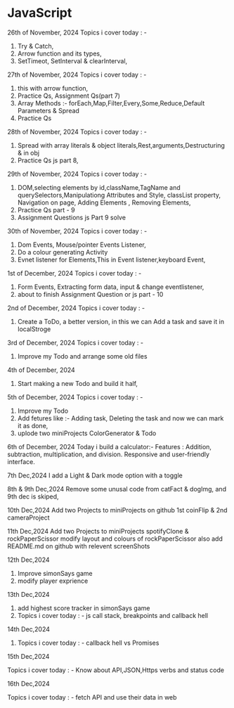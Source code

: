 # JavaScript

26th of November, 2024
Topics i cover today : -

1. Try & Catch,
2. Arrow function and its types,
3. SetTimeot, SetInterval & clearInterval,

27th of November, 2024
Topics i cover today : -

1. this with arrow function,
2. Practice Qs, Assignment Qs(part 7)
3. Array Methods :- forEach,Map,Filter,Every,Some,Reduce,Default Parameters & Spread
4. Practice Qs

28th of November, 2024
Topics i cover today : -

1. Spread with array literals & object literals,Rest,arguments,Destructuring & in obj
2. Practice Qs js part 8,

29th of November, 2024
Topics i cover today : -

1. DOM,selecting elements by id,className,TagName and querySelectors,Manipulationg Attributes and Style, classList property, Navigation on page, Adding Elements , Removing Elements,
2. Practice Qs part - 9
3. Assignment Questions js Part 9 solve

30th of November, 2024
Topics i cover today : -

1. Dom Events, Mouse/pointer Events Listener,
2. Do a colour generating Activity
3. Evnet listener for Elements,This in Event listener,keyboard Event,

1st of December, 2024
Topics i cover today : -

1. Form Events, Extracting form data, input & change eventlistener,
2. about to finish Assignment Question or js part - 10

2nd of December, 2024
Topics i cover today : -

1. Create a ToDo, a better version, in this we can Add a task and save it in localStroge

3rd of December, 2024
Topics i cover today : -

1. Improve my Todo and arrange some old files

4th of December, 2024

1. Start making a new Todo and build it half,

5th of December, 2024
Topics i cover today : -

1. Improve my Todo
2. Add fetures like :- Adding task, Deleting the task and now we can mark it as done,
3. uplode two miniProjects ColorGenerator & Todo

6th of December, 2024
Today i build a calculator:-
Features :
Addition, subtraction, multiplication, and division.
Responsive and user-friendly interface.

7th Dec,2024
I add a Light & Dark mode option with a toggle

8th & 9th Dec,2024
Remove some unusal code from catFact & dogImg,
and 9th dec is skiped,

10th Dec,2024
Add two Projects to miniProjects on github
1st coinFlip & 2nd cameraProject

11th Dec,2024
Add two Projects to miniProjects spotifyClone & rockPaperScissor
modify layout and colours of rockPaperScissor
also add README.md on github with relevent screenShots

12th Dec,2024

1. Improve simonSays game
2. modify player exprience

13th Dec,2024

1. add highest score tracker in simonSays game
2. Topics i cover today : -
   js call stack, breakpoints and callback hell

14th Dec,2024

1. Topics i cover today : -
   callback hell vs Promises

15th Dec,2024

Topics i cover today : -
   Know about API,JSON,Https verbs and status code

16th Dec,2024

Topics i cover today : -
   fetch API and use their data in web
